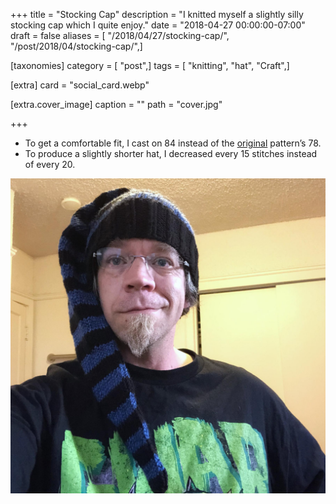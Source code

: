 +++
title = "Stocking Cap"
description = "I knitted myself a slightly silly stocking cap which I quite enjoy."
date = "2018-04-27 00:00:00-07:00"
draft = false
aliases = [ "/2018/04/27/stocking-cap/", "/post/2018/04/stocking-cap/",]

[taxonomies]
category = [ "post",]
tags = [ "knitting", "hat", "Craft",]

[extra]
card = "social_card.webp"

[extra.cover_image]
caption = ""
path = "cover.jpg"

+++

- To get a comfortable fit, I cast on 84 instead of the
  [original](http://www.knittingonthenet.com/patterns/hatlongstockingcap.htm)
  pattern’s 78.
- To produce a slightly shorter hat, I decreased every 15 stitches
  instead of every 20.

![Me wearing the stocking cap](me.jpg)